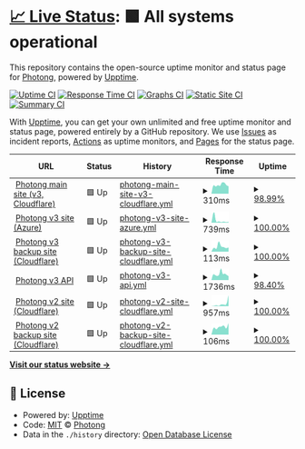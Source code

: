 # [📈 Live Status](https://status.photong.ml): <!--live status--> **🟩 All systems operational**

This repository contains the open-source uptime monitor and status page for [Photong](https://photong.ml/), powered by [Upptime](https://github.com/upptime/upptime).

[![Uptime CI](https://github.com/photong-ml/photong-status/workflows/Uptime%20CI/badge.svg)](https://github.com/photong-ml/photong-status/actions?query=workflow%3A%22Uptime+CI%22)
[![Response Time CI](https://github.com/photong-ml/photong-status/workflows/Response%20Time%20CI/badge.svg)](https://github.com/photong-ml/photong-status/actions?query=workflow%3A%22Response+Time+CI%22)
[![Graphs CI](https://github.com/photong-ml/photong-status/workflows/Graphs%20CI/badge.svg)](https://github.com/photong-ml/photong-status/actions?query=workflow%3A%22Graphs+CI%22)
[![Static Site CI](https://github.com/photong-ml/photong-status/workflows/Static%20Site%20CI/badge.svg)](https://github.com/photong-ml/photong-status/actions?query=workflow%3A%22Static+Site+CI%22)
[![Summary CI](https://github.com/photong-ml/photong-status/workflows/Summary%20CI/badge.svg)](https://github.com/photong-ml/photong-status/actions?query=workflow%3A%22Summary+CI%22)

With [Upptime](https://upptime.js.org), you can get your own unlimited and free uptime monitor and status page, powered entirely by a GitHub repository. We use [Issues](https://github.com/photong-ml/photong-status/issues) as incident reports, [Actions](https://github.com/photong-ml/photong-status/actions) as uptime monitors, and [Pages](https://status.photong.ml) for the status page.

<!--start: status pages-->
<!-- This summary is generated by Upptime (https://github.com/upptime/upptime) -->
<!-- Do not edit this manually, your changes will be overwritten -->
<!-- prettier-ignore -->
| URL | Status | History | Response Time | Uptime |
| --- | ------ | ------- | ------------- | ------ |
| <img alt="" src="https://icons.duckduckgo.com/ip3/photong.ml.ico" height="13"> [Photong main site (v3, Cloudflare)](https://photong.ml/) | 🟩 Up | [photong-main-site-v3-cloudflare.yml](https://github.com/photong-ml/photong-status/commits/HEAD/history/photong-main-site-v3-cloudflare.yml) | <details><summary><img alt="Response time graph" src="./graphs/photong-main-site-v3-cloudflare/response-time-week.png" height="20"> 310ms</summary><br><a href="https://status.photong.ml/history/photong-main-site-v3-cloudflare"><img alt="Response time 349" src="https://img.shields.io/endpoint?url=https%3A%2F%2Fraw.githubusercontent.com%2Fphotong-ml%2Fphotong-status%2FHEAD%2Fapi%2Fphotong-main-site-v3-cloudflare%2Fresponse-time.json"></a><br><a href="https://status.photong.ml/history/photong-main-site-v3-cloudflare"><img alt="24-hour response time 335" src="https://img.shields.io/endpoint?url=https%3A%2F%2Fraw.githubusercontent.com%2Fphotong-ml%2Fphotong-status%2FHEAD%2Fapi%2Fphotong-main-site-v3-cloudflare%2Fresponse-time-day.json"></a><br><a href="https://status.photong.ml/history/photong-main-site-v3-cloudflare"><img alt="7-day response time 310" src="https://img.shields.io/endpoint?url=https%3A%2F%2Fraw.githubusercontent.com%2Fphotong-ml%2Fphotong-status%2FHEAD%2Fapi%2Fphotong-main-site-v3-cloudflare%2Fresponse-time-week.json"></a><br><a href="https://status.photong.ml/history/photong-main-site-v3-cloudflare"><img alt="30-day response time 349" src="https://img.shields.io/endpoint?url=https%3A%2F%2Fraw.githubusercontent.com%2Fphotong-ml%2Fphotong-status%2FHEAD%2Fapi%2Fphotong-main-site-v3-cloudflare%2Fresponse-time-month.json"></a><br><a href="https://status.photong.ml/history/photong-main-site-v3-cloudflare"><img alt="1-year response time 349" src="https://img.shields.io/endpoint?url=https%3A%2F%2Fraw.githubusercontent.com%2Fphotong-ml%2Fphotong-status%2FHEAD%2Fapi%2Fphotong-main-site-v3-cloudflare%2Fresponse-time-year.json"></a></details> | <details><summary><a href="https://status.photong.ml/history/photong-main-site-v3-cloudflare">98.99%</a></summary><a href="https://status.photong.ml/history/photong-main-site-v3-cloudflare"><img alt="All-time uptime 99.48%" src="https://img.shields.io/endpoint?url=https%3A%2F%2Fraw.githubusercontent.com%2Fphotong-ml%2Fphotong-status%2FHEAD%2Fapi%2Fphotong-main-site-v3-cloudflare%2Fuptime.json"></a><br><a href="https://status.photong.ml/history/photong-main-site-v3-cloudflare"><img alt="24-hour uptime 100.00%" src="https://img.shields.io/endpoint?url=https%3A%2F%2Fraw.githubusercontent.com%2Fphotong-ml%2Fphotong-status%2FHEAD%2Fapi%2Fphotong-main-site-v3-cloudflare%2Fuptime-day.json"></a><br><a href="https://status.photong.ml/history/photong-main-site-v3-cloudflare"><img alt="7-day uptime 98.99%" src="https://img.shields.io/endpoint?url=https%3A%2F%2Fraw.githubusercontent.com%2Fphotong-ml%2Fphotong-status%2FHEAD%2Fapi%2Fphotong-main-site-v3-cloudflare%2Fuptime-week.json"></a><br><a href="https://status.photong.ml/history/photong-main-site-v3-cloudflare"><img alt="30-day uptime 99.48%" src="https://img.shields.io/endpoint?url=https%3A%2F%2Fraw.githubusercontent.com%2Fphotong-ml%2Fphotong-status%2FHEAD%2Fapi%2Fphotong-main-site-v3-cloudflare%2Fuptime-month.json"></a><br><a href="https://status.photong.ml/history/photong-main-site-v3-cloudflare"><img alt="1-year uptime 99.48%" src="https://img.shields.io/endpoint?url=https%3A%2F%2Fraw.githubusercontent.com%2Fphotong-ml%2Fphotong-status%2FHEAD%2Fapi%2Fphotong-main-site-v3-cloudflare%2Fuptime-year.json"></a></details>
| <img alt="" src="https://icons.duckduckgo.com/ip3/v3.photong.ml.ico" height="13"> [Photong v3 site (Azure)](https://v3.photong.ml/) | 🟩 Up | [photong-v3-site-azure.yml](https://github.com/photong-ml/photong-status/commits/HEAD/history/photong-v3-site-azure.yml) | <details><summary><img alt="Response time graph" src="./graphs/photong-v3-site-azure/response-time-week.png" height="20"> 739ms</summary><br><a href="https://status.photong.ml/history/photong-v3-site-azure"><img alt="Response time 2851" src="https://img.shields.io/endpoint?url=https%3A%2F%2Fraw.githubusercontent.com%2Fphotong-ml%2Fphotong-status%2FHEAD%2Fapi%2Fphotong-v3-site-azure%2Fresponse-time.json"></a><br><a href="https://status.photong.ml/history/photong-v3-site-azure"><img alt="24-hour response time 701" src="https://img.shields.io/endpoint?url=https%3A%2F%2Fraw.githubusercontent.com%2Fphotong-ml%2Fphotong-status%2FHEAD%2Fapi%2Fphotong-v3-site-azure%2Fresponse-time-day.json"></a><br><a href="https://status.photong.ml/history/photong-v3-site-azure"><img alt="7-day response time 739" src="https://img.shields.io/endpoint?url=https%3A%2F%2Fraw.githubusercontent.com%2Fphotong-ml%2Fphotong-status%2FHEAD%2Fapi%2Fphotong-v3-site-azure%2Fresponse-time-week.json"></a><br><a href="https://status.photong.ml/history/photong-v3-site-azure"><img alt="30-day response time 2851" src="https://img.shields.io/endpoint?url=https%3A%2F%2Fraw.githubusercontent.com%2Fphotong-ml%2Fphotong-status%2FHEAD%2Fapi%2Fphotong-v3-site-azure%2Fresponse-time-month.json"></a><br><a href="https://status.photong.ml/history/photong-v3-site-azure"><img alt="1-year response time 2851" src="https://img.shields.io/endpoint?url=https%3A%2F%2Fraw.githubusercontent.com%2Fphotong-ml%2Fphotong-status%2FHEAD%2Fapi%2Fphotong-v3-site-azure%2Fresponse-time-year.json"></a></details> | <details><summary><a href="https://status.photong.ml/history/photong-v3-site-azure">100.00%</a></summary><a href="https://status.photong.ml/history/photong-v3-site-azure"><img alt="All-time uptime 100.00%" src="https://img.shields.io/endpoint?url=https%3A%2F%2Fraw.githubusercontent.com%2Fphotong-ml%2Fphotong-status%2FHEAD%2Fapi%2Fphotong-v3-site-azure%2Fuptime.json"></a><br><a href="https://status.photong.ml/history/photong-v3-site-azure"><img alt="24-hour uptime 100.00%" src="https://img.shields.io/endpoint?url=https%3A%2F%2Fraw.githubusercontent.com%2Fphotong-ml%2Fphotong-status%2FHEAD%2Fapi%2Fphotong-v3-site-azure%2Fuptime-day.json"></a><br><a href="https://status.photong.ml/history/photong-v3-site-azure"><img alt="7-day uptime 100.00%" src="https://img.shields.io/endpoint?url=https%3A%2F%2Fraw.githubusercontent.com%2Fphotong-ml%2Fphotong-status%2FHEAD%2Fapi%2Fphotong-v3-site-azure%2Fuptime-week.json"></a><br><a href="https://status.photong.ml/history/photong-v3-site-azure"><img alt="30-day uptime 100.00%" src="https://img.shields.io/endpoint?url=https%3A%2F%2Fraw.githubusercontent.com%2Fphotong-ml%2Fphotong-status%2FHEAD%2Fapi%2Fphotong-v3-site-azure%2Fuptime-month.json"></a><br><a href="https://status.photong.ml/history/photong-v3-site-azure"><img alt="1-year uptime 100.00%" src="https://img.shields.io/endpoint?url=https%3A%2F%2Fraw.githubusercontent.com%2Fphotong-ml%2Fphotong-status%2FHEAD%2Fapi%2Fphotong-v3-site-azure%2Fuptime-year.json"></a></details>
| <img alt="" src="https://icons.duckduckgo.com/ip3/photong-v3-web.pages.dev.ico" height="13"> [Photong v3 backup site (Cloudflare)](https://photong-v3-web.pages.dev/) | 🟩 Up | [photong-v3-backup-site-cloudflare.yml](https://github.com/photong-ml/photong-status/commits/HEAD/history/photong-v3-backup-site-cloudflare.yml) | <details><summary><img alt="Response time graph" src="./graphs/photong-v3-backup-site-cloudflare/response-time-week.png" height="20"> 113ms</summary><br><a href="https://status.photong.ml/history/photong-v3-backup-site-cloudflare"><img alt="Response time 110" src="https://img.shields.io/endpoint?url=https%3A%2F%2Fraw.githubusercontent.com%2Fphotong-ml%2Fphotong-status%2FHEAD%2Fapi%2Fphotong-v3-backup-site-cloudflare%2Fresponse-time.json"></a><br><a href="https://status.photong.ml/history/photong-v3-backup-site-cloudflare"><img alt="24-hour response time 141" src="https://img.shields.io/endpoint?url=https%3A%2F%2Fraw.githubusercontent.com%2Fphotong-ml%2Fphotong-status%2FHEAD%2Fapi%2Fphotong-v3-backup-site-cloudflare%2Fresponse-time-day.json"></a><br><a href="https://status.photong.ml/history/photong-v3-backup-site-cloudflare"><img alt="7-day response time 113" src="https://img.shields.io/endpoint?url=https%3A%2F%2Fraw.githubusercontent.com%2Fphotong-ml%2Fphotong-status%2FHEAD%2Fapi%2Fphotong-v3-backup-site-cloudflare%2Fresponse-time-week.json"></a><br><a href="https://status.photong.ml/history/photong-v3-backup-site-cloudflare"><img alt="30-day response time 110" src="https://img.shields.io/endpoint?url=https%3A%2F%2Fraw.githubusercontent.com%2Fphotong-ml%2Fphotong-status%2FHEAD%2Fapi%2Fphotong-v3-backup-site-cloudflare%2Fresponse-time-month.json"></a><br><a href="https://status.photong.ml/history/photong-v3-backup-site-cloudflare"><img alt="1-year response time 110" src="https://img.shields.io/endpoint?url=https%3A%2F%2Fraw.githubusercontent.com%2Fphotong-ml%2Fphotong-status%2FHEAD%2Fapi%2Fphotong-v3-backup-site-cloudflare%2Fresponse-time-year.json"></a></details> | <details><summary><a href="https://status.photong.ml/history/photong-v3-backup-site-cloudflare">100.00%</a></summary><a href="https://status.photong.ml/history/photong-v3-backup-site-cloudflare"><img alt="All-time uptime 98.18%" src="https://img.shields.io/endpoint?url=https%3A%2F%2Fraw.githubusercontent.com%2Fphotong-ml%2Fphotong-status%2FHEAD%2Fapi%2Fphotong-v3-backup-site-cloudflare%2Fuptime.json"></a><br><a href="https://status.photong.ml/history/photong-v3-backup-site-cloudflare"><img alt="24-hour uptime 100.00%" src="https://img.shields.io/endpoint?url=https%3A%2F%2Fraw.githubusercontent.com%2Fphotong-ml%2Fphotong-status%2FHEAD%2Fapi%2Fphotong-v3-backup-site-cloudflare%2Fuptime-day.json"></a><br><a href="https://status.photong.ml/history/photong-v3-backup-site-cloudflare"><img alt="7-day uptime 100.00%" src="https://img.shields.io/endpoint?url=https%3A%2F%2Fraw.githubusercontent.com%2Fphotong-ml%2Fphotong-status%2FHEAD%2Fapi%2Fphotong-v3-backup-site-cloudflare%2Fuptime-week.json"></a><br><a href="https://status.photong.ml/history/photong-v3-backup-site-cloudflare"><img alt="30-day uptime 98.18%" src="https://img.shields.io/endpoint?url=https%3A%2F%2Fraw.githubusercontent.com%2Fphotong-ml%2Fphotong-status%2FHEAD%2Fapi%2Fphotong-v3-backup-site-cloudflare%2Fuptime-month.json"></a><br><a href="https://status.photong.ml/history/photong-v3-backup-site-cloudflare"><img alt="1-year uptime 98.18%" src="https://img.shields.io/endpoint?url=https%3A%2F%2Fraw.githubusercontent.com%2Fphotong-ml%2Fphotong-status%2FHEAD%2Fapi%2Fphotong-v3-backup-site-cloudflare%2Fuptime-year.json"></a></details>
| <img alt="" src="https://icons.duckduckgo.com/ip3/api-v3.photong.ml.ico" height="13"> [Photong v3 API](https://api-v3.photong.ml/) | 🟩 Up | [photong-v3-api.yml](https://github.com/photong-ml/photong-status/commits/HEAD/history/photong-v3-api.yml) | <details><summary><img alt="Response time graph" src="./graphs/photong-v3-api/response-time-week.png" height="20"> 1736ms</summary><br><a href="https://status.photong.ml/history/photong-v3-api"><img alt="Response time 2388" src="https://img.shields.io/endpoint?url=https%3A%2F%2Fraw.githubusercontent.com%2Fphotong-ml%2Fphotong-status%2FHEAD%2Fapi%2Fphotong-v3-api%2Fresponse-time.json"></a><br><a href="https://status.photong.ml/history/photong-v3-api"><img alt="24-hour response time 1417" src="https://img.shields.io/endpoint?url=https%3A%2F%2Fraw.githubusercontent.com%2Fphotong-ml%2Fphotong-status%2FHEAD%2Fapi%2Fphotong-v3-api%2Fresponse-time-day.json"></a><br><a href="https://status.photong.ml/history/photong-v3-api"><img alt="7-day response time 1736" src="https://img.shields.io/endpoint?url=https%3A%2F%2Fraw.githubusercontent.com%2Fphotong-ml%2Fphotong-status%2FHEAD%2Fapi%2Fphotong-v3-api%2Fresponse-time-week.json"></a><br><a href="https://status.photong.ml/history/photong-v3-api"><img alt="30-day response time 2388" src="https://img.shields.io/endpoint?url=https%3A%2F%2Fraw.githubusercontent.com%2Fphotong-ml%2Fphotong-status%2FHEAD%2Fapi%2Fphotong-v3-api%2Fresponse-time-month.json"></a><br><a href="https://status.photong.ml/history/photong-v3-api"><img alt="1-year response time 2388" src="https://img.shields.io/endpoint?url=https%3A%2F%2Fraw.githubusercontent.com%2Fphotong-ml%2Fphotong-status%2FHEAD%2Fapi%2Fphotong-v3-api%2Fresponse-time-year.json"></a></details> | <details><summary><a href="https://status.photong.ml/history/photong-v3-api">98.40%</a></summary><a href="https://status.photong.ml/history/photong-v3-api"><img alt="All-time uptime 91.04%" src="https://img.shields.io/endpoint?url=https%3A%2F%2Fraw.githubusercontent.com%2Fphotong-ml%2Fphotong-status%2FHEAD%2Fapi%2Fphotong-v3-api%2Fuptime.json"></a><br><a href="https://status.photong.ml/history/photong-v3-api"><img alt="24-hour uptime 100.00%" src="https://img.shields.io/endpoint?url=https%3A%2F%2Fraw.githubusercontent.com%2Fphotong-ml%2Fphotong-status%2FHEAD%2Fapi%2Fphotong-v3-api%2Fuptime-day.json"></a><br><a href="https://status.photong.ml/history/photong-v3-api"><img alt="7-day uptime 98.40%" src="https://img.shields.io/endpoint?url=https%3A%2F%2Fraw.githubusercontent.com%2Fphotong-ml%2Fphotong-status%2FHEAD%2Fapi%2Fphotong-v3-api%2Fuptime-week.json"></a><br><a href="https://status.photong.ml/history/photong-v3-api"><img alt="30-day uptime 91.04%" src="https://img.shields.io/endpoint?url=https%3A%2F%2Fraw.githubusercontent.com%2Fphotong-ml%2Fphotong-status%2FHEAD%2Fapi%2Fphotong-v3-api%2Fuptime-month.json"></a><br><a href="https://status.photong.ml/history/photong-v3-api"><img alt="1-year uptime 91.04%" src="https://img.shields.io/endpoint?url=https%3A%2F%2Fraw.githubusercontent.com%2Fphotong-ml%2Fphotong-status%2FHEAD%2Fapi%2Fphotong-v3-api%2Fuptime-year.json"></a></details>
| <img alt="" src="https://icons.duckduckgo.com/ip3/v2.photong.ml.ico" height="13"> [Photong v2 site (Cloudflare)](https://v2.photong.ml/) | 🟩 Up | [photong-v2-site-cloudflare.yml](https://github.com/photong-ml/photong-status/commits/HEAD/history/photong-v2-site-cloudflare.yml) | <details><summary><img alt="Response time graph" src="./graphs/photong-v2-site-cloudflare/response-time-week.png" height="20"> 957ms</summary><br><a href="https://status.photong.ml/history/photong-v2-site-cloudflare"><img alt="Response time 622" src="https://img.shields.io/endpoint?url=https%3A%2F%2Fraw.githubusercontent.com%2Fphotong-ml%2Fphotong-status%2FHEAD%2Fapi%2Fphotong-v2-site-cloudflare%2Fresponse-time.json"></a><br><a href="https://status.photong.ml/history/photong-v2-site-cloudflare"><img alt="24-hour response time 290" src="https://img.shields.io/endpoint?url=https%3A%2F%2Fraw.githubusercontent.com%2Fphotong-ml%2Fphotong-status%2FHEAD%2Fapi%2Fphotong-v2-site-cloudflare%2Fresponse-time-day.json"></a><br><a href="https://status.photong.ml/history/photong-v2-site-cloudflare"><img alt="7-day response time 957" src="https://img.shields.io/endpoint?url=https%3A%2F%2Fraw.githubusercontent.com%2Fphotong-ml%2Fphotong-status%2FHEAD%2Fapi%2Fphotong-v2-site-cloudflare%2Fresponse-time-week.json"></a><br><a href="https://status.photong.ml/history/photong-v2-site-cloudflare"><img alt="30-day response time 622" src="https://img.shields.io/endpoint?url=https%3A%2F%2Fraw.githubusercontent.com%2Fphotong-ml%2Fphotong-status%2FHEAD%2Fapi%2Fphotong-v2-site-cloudflare%2Fresponse-time-month.json"></a><br><a href="https://status.photong.ml/history/photong-v2-site-cloudflare"><img alt="1-year response time 622" src="https://img.shields.io/endpoint?url=https%3A%2F%2Fraw.githubusercontent.com%2Fphotong-ml%2Fphotong-status%2FHEAD%2Fapi%2Fphotong-v2-site-cloudflare%2Fresponse-time-year.json"></a></details> | <details><summary><a href="https://status.photong.ml/history/photong-v2-site-cloudflare">100.00%</a></summary><a href="https://status.photong.ml/history/photong-v2-site-cloudflare"><img alt="All-time uptime 100.00%" src="https://img.shields.io/endpoint?url=https%3A%2F%2Fraw.githubusercontent.com%2Fphotong-ml%2Fphotong-status%2FHEAD%2Fapi%2Fphotong-v2-site-cloudflare%2Fuptime.json"></a><br><a href="https://status.photong.ml/history/photong-v2-site-cloudflare"><img alt="24-hour uptime 100.00%" src="https://img.shields.io/endpoint?url=https%3A%2F%2Fraw.githubusercontent.com%2Fphotong-ml%2Fphotong-status%2FHEAD%2Fapi%2Fphotong-v2-site-cloudflare%2Fuptime-day.json"></a><br><a href="https://status.photong.ml/history/photong-v2-site-cloudflare"><img alt="7-day uptime 100.00%" src="https://img.shields.io/endpoint?url=https%3A%2F%2Fraw.githubusercontent.com%2Fphotong-ml%2Fphotong-status%2FHEAD%2Fapi%2Fphotong-v2-site-cloudflare%2Fuptime-week.json"></a><br><a href="https://status.photong.ml/history/photong-v2-site-cloudflare"><img alt="30-day uptime 100.00%" src="https://img.shields.io/endpoint?url=https%3A%2F%2Fraw.githubusercontent.com%2Fphotong-ml%2Fphotong-status%2FHEAD%2Fapi%2Fphotong-v2-site-cloudflare%2Fuptime-month.json"></a><br><a href="https://status.photong.ml/history/photong-v2-site-cloudflare"><img alt="1-year uptime 100.00%" src="https://img.shields.io/endpoint?url=https%3A%2F%2Fraw.githubusercontent.com%2Fphotong-ml%2Fphotong-status%2FHEAD%2Fapi%2Fphotong-v2-site-cloudflare%2Fuptime-year.json"></a></details>
| <img alt="" src="https://icons.duckduckgo.com/ip3/photong-v2-web.pages.dev.ico" height="13"> [Photong v2 backup site (Cloudflare)](https://photong-v2-web.pages.dev/) | 🟩 Up | [photong-v2-backup-site-cloudflare.yml](https://github.com/photong-ml/photong-status/commits/HEAD/history/photong-v2-backup-site-cloudflare.yml) | <details><summary><img alt="Response time graph" src="./graphs/photong-v2-backup-site-cloudflare/response-time-week.png" height="20"> 106ms</summary><br><a href="https://status.photong.ml/history/photong-v2-backup-site-cloudflare"><img alt="Response time 101" src="https://img.shields.io/endpoint?url=https%3A%2F%2Fraw.githubusercontent.com%2Fphotong-ml%2Fphotong-status%2FHEAD%2Fapi%2Fphotong-v2-backup-site-cloudflare%2Fresponse-time.json"></a><br><a href="https://status.photong.ml/history/photong-v2-backup-site-cloudflare"><img alt="24-hour response time 167" src="https://img.shields.io/endpoint?url=https%3A%2F%2Fraw.githubusercontent.com%2Fphotong-ml%2Fphotong-status%2FHEAD%2Fapi%2Fphotong-v2-backup-site-cloudflare%2Fresponse-time-day.json"></a><br><a href="https://status.photong.ml/history/photong-v2-backup-site-cloudflare"><img alt="7-day response time 106" src="https://img.shields.io/endpoint?url=https%3A%2F%2Fraw.githubusercontent.com%2Fphotong-ml%2Fphotong-status%2FHEAD%2Fapi%2Fphotong-v2-backup-site-cloudflare%2Fresponse-time-week.json"></a><br><a href="https://status.photong.ml/history/photong-v2-backup-site-cloudflare"><img alt="30-day response time 101" src="https://img.shields.io/endpoint?url=https%3A%2F%2Fraw.githubusercontent.com%2Fphotong-ml%2Fphotong-status%2FHEAD%2Fapi%2Fphotong-v2-backup-site-cloudflare%2Fresponse-time-month.json"></a><br><a href="https://status.photong.ml/history/photong-v2-backup-site-cloudflare"><img alt="1-year response time 101" src="https://img.shields.io/endpoint?url=https%3A%2F%2Fraw.githubusercontent.com%2Fphotong-ml%2Fphotong-status%2FHEAD%2Fapi%2Fphotong-v2-backup-site-cloudflare%2Fresponse-time-year.json"></a></details> | <details><summary><a href="https://status.photong.ml/history/photong-v2-backup-site-cloudflare">100.00%</a></summary><a href="https://status.photong.ml/history/photong-v2-backup-site-cloudflare"><img alt="All-time uptime 100.00%" src="https://img.shields.io/endpoint?url=https%3A%2F%2Fraw.githubusercontent.com%2Fphotong-ml%2Fphotong-status%2FHEAD%2Fapi%2Fphotong-v2-backup-site-cloudflare%2Fuptime.json"></a><br><a href="https://status.photong.ml/history/photong-v2-backup-site-cloudflare"><img alt="24-hour uptime 100.00%" src="https://img.shields.io/endpoint?url=https%3A%2F%2Fraw.githubusercontent.com%2Fphotong-ml%2Fphotong-status%2FHEAD%2Fapi%2Fphotong-v2-backup-site-cloudflare%2Fuptime-day.json"></a><br><a href="https://status.photong.ml/history/photong-v2-backup-site-cloudflare"><img alt="7-day uptime 100.00%" src="https://img.shields.io/endpoint?url=https%3A%2F%2Fraw.githubusercontent.com%2Fphotong-ml%2Fphotong-status%2FHEAD%2Fapi%2Fphotong-v2-backup-site-cloudflare%2Fuptime-week.json"></a><br><a href="https://status.photong.ml/history/photong-v2-backup-site-cloudflare"><img alt="30-day uptime 100.00%" src="https://img.shields.io/endpoint?url=https%3A%2F%2Fraw.githubusercontent.com%2Fphotong-ml%2Fphotong-status%2FHEAD%2Fapi%2Fphotong-v2-backup-site-cloudflare%2Fuptime-month.json"></a><br><a href="https://status.photong.ml/history/photong-v2-backup-site-cloudflare"><img alt="1-year uptime 100.00%" src="https://img.shields.io/endpoint?url=https%3A%2F%2Fraw.githubusercontent.com%2Fphotong-ml%2Fphotong-status%2FHEAD%2Fapi%2Fphotong-v2-backup-site-cloudflare%2Fuptime-year.json"></a></details>

<!--end: status pages-->

[**Visit our status website →**](https://status.photong.ml)

## 📄 License

- Powered by: [Upptime](https://github.com/upptime/upptime)
- Code: [MIT](./LICENSE) © [Photong](https://photong.ml/)
- Data in the `./history` directory: [Open Database License](https://opendatacommons.org/licenses/odbl/1-0/)
